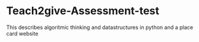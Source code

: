 # Teach2give-Assessment-test
This describes algoritmic thinking and datastructures in python and a place card website
